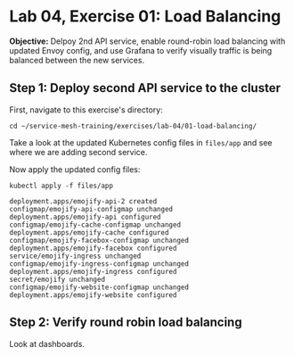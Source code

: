 # Lab 04, Exercise 01: Load Balancing

**Objective:** Delpoy 2nd API service, enable round-robin load balancing with updated Envoy config, and use Grafana to verify visually traffic is being balanced between the new services.

## Step 1: Deploy second API service to the cluster

First, navigate to this exercise's directory:

```
cd ~/service-mesh-training/exercises/lab-04/01-load-balancing/
```

Take a look at the updated Kubernetes config files in `files/app` and see where we are adding second service.

Now apply the updated config files:

```
kubectl apply -f files/app

deployment.apps/emojify-api-2 created
configmap/emojify-api-configmap unchanged
deployment.apps/emojify-api configured
configmap/emojify-cache-configmap unchanged
deployment.apps/emojify-cache configured
configmap/emojify-facebox-configmap unchanged
deployment.apps/emojify-facebox configured
service/emojify-ingress unchanged
configmap/emojify-ingress-configmap unchanged
deployment.apps/emojify-ingress configured
secret/emojify unchanged
configmap/emojify-website-configmap unchanged
deployment.apps/emojify-website configured
```

## Step 2: Verify round robin load balancing

Look at dashboards.


